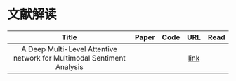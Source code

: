 # 文献解读
|Title|Paper|Code|URL|Read|
|:-:|:-:|:-:|:-:|:-:|
| A Deep Multi-Level Attentive network for Multimodal Sentiment Analysis|||[link](https://blog.csdn.net/qq874455953/article/details/112604666)||

